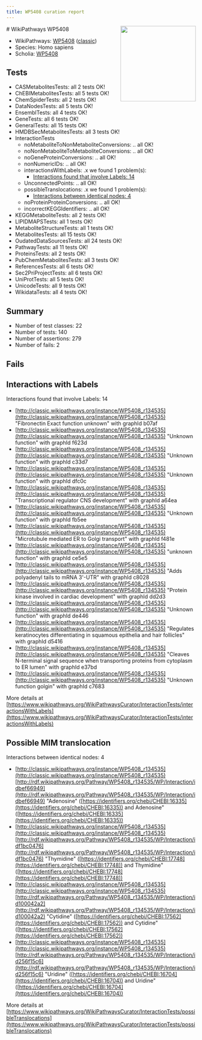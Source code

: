 ```yaml
---
title: WP5408 curation report
---
```


<img style="float: right; width: 200px" src="https://upload.wikimedia.org/wikipedia/commons/thumb/8/83/Wplogo_with_text_500.png/640px-Wplogo_with_text_500.png" />
# WikiPathways WP5408

* WikiPathways: [WP5408](https://wikipathways.org/pathways/WP5408) ([classic](https://classic.wikipathways.org/instance/WP5408))
* Species: Homo sapiens
* Scholia: [WP5408](https://scholia.toolforge.org/wikipathways/WP5408)
## Tests
* CASMetabolitesTests: all 2 tests OK!
* ChEBIMetabolitesTests: all 5 tests OK!
* ChemSpiderTests: all 2 tests OK!
* DataNodesTests: all 5 tests OK!
* EnsemblTests: all 4 tests OK!
* GeneTests: all 6 tests OK!
* GeneralTests: all 15 tests OK!
* HMDBSecMetabolitesTests: all 3 tests OK!
* InteractionTests
    * noMetaboliteToNonMetaboliteConversions: .. all OK!
    * noNonMetaboliteToMetaboliteConversions: .. all OK!
    * noGeneProteinConversions: .. all OK!
    * nonNumericIDs: .. all OK!
    * interactionsWithLabels: .x we found 1 problem(s):
        * [Interactions found that involve Labels: 14](#fe97a8bc)
    * UnconnectedPoints: .. all OK!
    * possibleTranslocations: .x we found 1 problem(s):
        * [Interactions between identical nodes: 4](#1c118209)
    * noProteinProteinConversions: .. all OK!
    * incorrectKEGGIdentifiers: .. all OK!
* KEGGMetaboliteTests: all 2 tests OK!
* LIPIDMAPSTests: all 1 tests OK!
* MetaboliteStructureTests: all 1 tests OK!
* MetabolitesTests: all 15 tests OK!
* OudatedDataSourcesTests: all 24 tests OK!
* PathwayTests: all 11 tests OK!
* ProteinsTests: all 2 tests OK!
* PubChemMetabolitesTests: all 3 tests OK!
* ReferencesTests: all 6 tests OK!
* Sec2PriProjectTests: all 6 tests OK!
* UniProtTests: all 5 tests OK!
* UnicodeTests: all 9 tests OK!
* WikidataTests: all 4 tests OK!


## Summary

* Number of test classes: 22
* Number of tests: 140
* Number of assertions: 279
* Number of fails: 2

## Fails

<a name="fe97a8bc" />

## Interactions with Labels

Interactions found that involve Labels: 14

* [http://classic.wikipathways.org/instance/WP5408_r134535](http://classic.wikipathways.org/instance/WP5408_r134535) "Fibronectin
Exact function unknown" with graphId b07af
* [http://classic.wikipathways.org/instance/WP5408_r134535](http://classic.wikipathways.org/instance/WP5408_r134535) "Unknown 
function" with graphId f623d
* [http://classic.wikipathways.org/instance/WP5408_r134535](http://classic.wikipathways.org/instance/WP5408_r134535) "Unknown 
function" with graphId c33d7
* [http://classic.wikipathways.org/instance/WP5408_r134535](http://classic.wikipathways.org/instance/WP5408_r134535) "Unknown 
function" with graphId dfc0c
* [http://classic.wikipathways.org/instance/WP5408_r134535](http://classic.wikipathways.org/instance/WP5408_r134535) "Transcriptional regulator
CNS development" with graphId a64ea
* [http://classic.wikipathways.org/instance/WP5408_r134535](http://classic.wikipathways.org/instance/WP5408_r134535) "Unknown 
function" with graphId fb5ee
* [http://classic.wikipathways.org/instance/WP5408_r134535](http://classic.wikipathways.org/instance/WP5408_r134535) "Microtubule mediated
ER to Golgi transport" with graphId f481e
* [http://classic.wikipathways.org/instance/WP5408_r134535](http://classic.wikipathways.org/instance/WP5408_r134535) "unknown 
function" with graphId ce5e5
* [http://classic.wikipathways.org/instance/WP5408_r134535](http://classic.wikipathways.org/instance/WP5408_r134535) "Adds polyadenyl tails
to mRNA 3'-UTR" with graphId c8028
* [http://classic.wikipathways.org/instance/WP5408_r134535](http://classic.wikipathways.org/instance/WP5408_r134535) "Protein kinase involved
in cardiac development" with graphId dd2d3
* [http://classic.wikipathways.org/instance/WP5408_r134535](http://classic.wikipathways.org/instance/WP5408_r134535) "Unknown 
function" with graphId de446
* [http://classic.wikipathways.org/instance/WP5408_r134535](http://classic.wikipathways.org/instance/WP5408_r134535) "Regulates keratinocytes 
differentiating in squamous 
epithelia and hair follicles" with graphId d5416
* [http://classic.wikipathways.org/instance/WP5408_r134535](http://classic.wikipathways.org/instance/WP5408_r134535) "Cleaves N-terminal signal sequence 
when transporting 
proteins from cytoplasm to ER lumen" with graphId e37bd
* [http://classic.wikipathways.org/instance/WP5408_r134535](http://classic.wikipathways.org/instance/WP5408_r134535) "Unknown 
function
golgin" with graphId c7683


More details at [https://www.wikipathways.org/WikiPathwaysCurator/InteractionTests/interactionsWithLabels](https://www.wikipathways.org/WikiPathwaysCurator/InteractionTests/interactionsWithLabels)

<a name="1c118209" />

## Possible MIM translocation

Interactions between identical nodes: 4

* [http://classic.wikipathways.org/instance/WP5408_r134535](http://classic.wikipathways.org/instance/WP5408_r134535) [http://rdf.wikipathways.org/Pathway/WP5408_r134535/WP/Interaction/idbef66949](http://rdf.wikipathways.org/Pathway/WP5408_r134535/WP/Interaction/idbef66949) "Adenosine" ([https://identifiers.org/chebi/CHEBI:16335](https://identifiers.org/chebi/CHEBI:16335)) and 
Adenosine" ([https://identifiers.org/chebi/CHEBI:16335](https://identifiers.org/chebi/CHEBI:16335))
* [http://classic.wikipathways.org/instance/WP5408_r134535](http://classic.wikipathways.org/instance/WP5408_r134535) [http://rdf.wikipathways.org/Pathway/WP5408_r134535/WP/Interaction/idf1bc0476](http://rdf.wikipathways.org/Pathway/WP5408_r134535/WP/Interaction/idf1bc0476) "Thymidine" ([https://identifiers.org/chebi/CHEBI:17748](https://identifiers.org/chebi/CHEBI:17748)) and 
Thymidine" ([https://identifiers.org/chebi/CHEBI:17748](https://identifiers.org/chebi/CHEBI:17748))
* [http://classic.wikipathways.org/instance/WP5408_r134535](http://classic.wikipathways.org/instance/WP5408_r134535) [http://rdf.wikipathways.org/Pathway/WP5408_r134535/WP/Interaction/id100042a2](http://rdf.wikipathways.org/Pathway/WP5408_r134535/WP/Interaction/id100042a2) "Cytidine" ([https://identifiers.org/chebi/CHEBI:17562](https://identifiers.org/chebi/CHEBI:17562)) and 
Cytidine" ([https://identifiers.org/chebi/CHEBI:17562](https://identifiers.org/chebi/CHEBI:17562))
* [http://classic.wikipathways.org/instance/WP5408_r134535](http://classic.wikipathways.org/instance/WP5408_r134535) [http://rdf.wikipathways.org/Pathway/WP5408_r134535/WP/Interaction/id256f15c6](http://rdf.wikipathways.org/Pathway/WP5408_r134535/WP/Interaction/id256f15c6) "Uridine" ([https://identifiers.org/chebi/CHEBI:16704](https://identifiers.org/chebi/CHEBI:16704)) and 
Uridine" ([https://identifiers.org/chebi/CHEBI:16704](https://identifiers.org/chebi/CHEBI:16704))


More details at [https://www.wikipathways.org/WikiPathwaysCurator/InteractionTests/possibleTranslocations](https://www.wikipathways.org/WikiPathwaysCurator/InteractionTests/possibleTranslocations)

